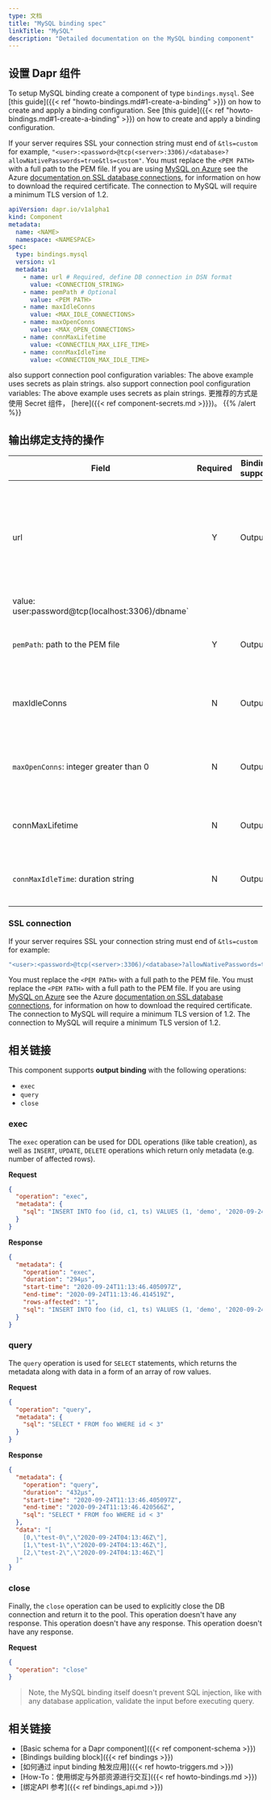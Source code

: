 ```yaml
---
type: 文档
title: "MySQL binding spec"
linkTitle: "MySQL"
description: "Detailed documentation on the MySQL binding component"
---
```


## 设置 Dapr 组件

To setup MySQL binding create a component of type `bindings.mysql`. See [this guide]({{< ref "howto-bindings.md#1-create-a-binding" >}}) on how to create and apply a binding configuration. See [this guide]({{< ref "howto-bindings.md#1-create-a-binding" >}}) on how to create and apply a binding configuration.

If your server requires SSL your connection string must end of `&tls=custom` for example, `"<user>:<password>@tcp(<server>:3306)/<database>?allowNativePasswords=true&tls=custom"`. You must replace the `<PEM PATH>` with a full path to the PEM file. If you are using [MySQL on Azure](http://bit.ly/AzureMySQLSSL) see the Azure [documentation on SSL database connections](http://bit.ly/MySQLSSL), for information on how to download the required certificate. The connection to MySQL will require a minimum TLS version of 1.2.

```yaml
apiVersion: dapr.io/v1alpha1
kind: Component
metadata:
  name: <NAME>
  namespace: <NAMESPACE>
spec:
  type: bindings.mysql
  version: v1
  metadata:
    - name: url # Required, define DB connection in DSN format
      value: <CONNECTION_STRING>
    - name: pemPath # Optional
      value: <PEM PATH>
    - name: maxIdleConns
      value: <MAX_IDLE_CONNECTIONS>
    - name: maxOpenConns
      value: <MAX_OPEN_CONNECTIONS>
    - name: connMaxLifetime
      value: <CONNECTILN_MAX_LIFE_TIME>
    - name: connMaxIdleTime
      value: <CONNECTION_MAX_IDLE_TIME>
```

also support connection pool configuration variables:
The above example uses secrets as plain strings. also support connection pool configuration variables: The above example uses secrets as plain strings. 更推荐的方式是使用 Secret 组件， [here]({{< ref component-secrets.md >}}})。
{{% /alert %}}

## 输出绑定支持的操作

| Field                                  | Required | Binding support | Details                                                                                                                                                                    | Example DSN                                                       |
| -------------------------------------- |:--------:| --------------- | -------------------------------------------------------------------------------------------------------------------------------------------------------------------------- | ----------------------------------------------------------------- |
| url                                    |    Y     | Output          | `url`: Required, represent DB connection in Data Source Name (DNS) format. See [here](#ssl-connection-details) SSL details See [here](#ssl-connection-details) SSL details | `- name: url
    value: user:password@tcp(localhost:3306)/dbname` |
| `pemPath`: path to the PEM file        |    Y     | Output          | Path to the PEM file. Used with SSL connection                                                                                                                             | `"path/to/pem/file"`                                              |
| maxIdleConns                           |    N     | Output          | The max idle connections. `maxIdleConns`: integer greater than 0                                                                                                           | `"10"`                                                            |
| `maxOpenConns`: integer greater than 0 |    N     | Output          | The max open connections. Integer greater than 0                                                                                                                           | `"10"`                                                            |
| connMaxLifetime                        |    N     | Output          | The max connection lifetime. Duration string                                                                                                                               | `"12s"`                                                           |
| `connMaxIdleTime`: duration string     |    N     | Output          | The max connection idel time. Duration string                                                                                                                              | `"12s"`                                                           |

### SSL connection

If your server requires SSL your connection string must end of `&tls=custom` for example:
```bash
"<user>:<password>@tcp(<server>:3306)/<database>?allowNativePasswords=true&tls=custom"
```
 You must replace the `<PEM PATH>` with a full path to the PEM file. You must replace the `<PEM PATH>` with a full path to the PEM file. If you are using [MySQL on Azure](http://bit.ly/AzureMySQLSSL) see the Azure [documentation on SSL database connections](http://bit.ly/MySQLSSL), for information on how to download the required certificate. The connection to MySQL will require a minimum TLS version of 1.2. The connection to MySQL will require a minimum TLS version of 1.2.

## 相关链接

This component supports **output binding** with the following operations:

- `exec`
- `query`
- `close`

### exec

The `exec` operation can be used for DDL operations (like table creation), as well as `INSERT`, `UPDATE`, `DELETE` operations which return only metadata (e.g. number of affected rows).

**Request**

```json
{
  "operation": "exec",
  "metadata": {
    "sql": "INSERT INTO foo (id, c1, ts) VALUES (1, 'demo', '2020-09-24T11:45:05Z07:00')"
  }
}
```

**Response**

```json
{
  "metadata": {
    "operation": "exec",
    "duration": "294µs",
    "start-time": "2020-09-24T11:13:46.405097Z",
    "end-time": "2020-09-24T11:13:46.414519Z",
    "rows-affected": "1",
    "sql": "INSERT INTO foo (id, c1, ts) VALUES (1, 'demo', '2020-09-24T11:45:05Z07:00')"
  }
}
```

### query

The `query` operation is used for `SELECT` statements, which returns the metadata along with data in a form of an array of row values.

**Request**

```json
{
  "operation": "query",
  "metadata": {
    "sql": "SELECT * FROM foo WHERE id < 3"
  }
}
```

**Response**

```json
{
  "metadata": {
    "operation": "query",
    "duration": "432µs",
    "start-time": "2020-09-24T11:13:46.405097Z",
    "end-time": "2020-09-24T11:13:46.420566Z",
    "sql": "SELECT * FROM foo WHERE id < 3"
  },
  "data": "[
    [0,\"test-0\",\"2020-09-24T04:13:46Z\"],
    [1,\"test-1\",\"2020-09-24T04:13:46Z\"],
    [2,\"test-2\",\"2020-09-24T04:13:46Z\"]
  ]"
}
```

### close

Finally, the `close` operation can be used to explicitly close the DB connection and return it to the pool. This operation doesn't have any response. This operation doesn't have any response. This operation doesn't have any response.

**Request**

```json
{
  "operation": "close"
}
```

> Note, the MySQL binding itself doesn't prevent SQL injection, like with any database application, validate the input before executing query.

## 相关链接

- [Basic schema for a Dapr component]({{< ref component-schema >}})
- [Bindings building block]({{< ref bindings >}})
- [如何通过 input binding 触发应用]({{< ref howto-triggers.md >}})
- [How-To：使用绑定与外部资源进行交互]({{< ref howto-bindings.md >}})
- [绑定API 参考]({{< ref bindings_api.md >}})
